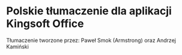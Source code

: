 Polskie tłumaczenie dla aplikacji Kingsoft Office
================================

Tłumaczenie tworzone przez: Paweł Smok (Armstrong) oraz Andrzej Kamiński
